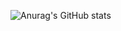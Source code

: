 ![Anurag's GitHub stats](https://github-readme-stats.vercel.app/api?username=talisonruan&sho_icons=true&theme=radical)
